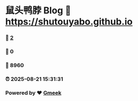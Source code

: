 # 鼠头鸭脖 Blog :link: https://shutouyabo.github.io 
### :page_facing_up: [2](https://shutouyabo.github.io/tag.html) 
### :speech_balloon: 0 
### :hibiscus: 8960 
### :alarm_clock: 2025-08-21 15:31:31 
### Powered by :heart: [Gmeek](https://github.com/Meekdai/Gmeek)
